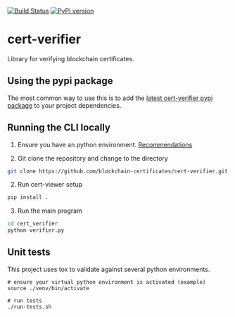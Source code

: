 [![Build Status](https://travis-ci.org/blockchain-certificates/cert-verifier.svg?branch=master)](https://travis-ci.org/blockchain-certificates/cert-verifier)
[![PyPI version](https://badge.fury.io/py/cert-verifier.svg)](https://badge.fury.io/py/cert-verifier)

# cert-verifier
Library for verifying blockchain certificates.

## Using the pypi package

The most common way to use this is to add the [latest cert-verifier pypi package](https://badge.fury.io/py/cert-verifier) to your project dependencies. 


## Running the CLI locally

1. Ensure you have an python environment. [Recommendations](https://github.com/blockchain-certificates/blockchain-certificates.github.io/blob/master/docs/virtualenv.md)

1. Git clone the repository and change to the directory

  ```bash
  git clone https://github.com/blockchain-certificates/cert-verifier.git && cd cert-verifier
  ```

2. Run cert-viewer setup

  ```bash
  pip install .
  ```

3. Run the main program

  ```bash
  cd cert_verifier
  python verifier.py
  ```

## Unit tests

This project uses tox to validate against several python environments.

```shell
# ensure your virtual python environment is activated (example)
source ./venv/bin/activate

# run tests
./run-tests.sh
